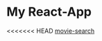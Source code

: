 # My React-App
<<<<<<< HEAD
[movie-search]( https://movie-mtya4dcnd-nastenochek85-listru.vercel.app  )


